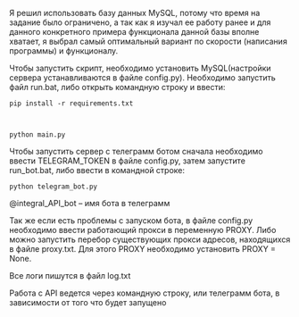   Я решил использовать базу данных MySQL, потому что время на задание было ограничено, а так как я изучал ее работу ранее и для данного конкретного примера функционала данной базы вполне хватает, я выбрал самый оптимальный вариант по скорости (написания программы) и функционалу.
  
Чтобы запустить скрипт, необходимо установить MySQL(настройки сервера устанавливаются в файле config.py). Необходимо запустить файл run.bat, либо открыть командную строку и ввести:

<code>pip install -r requirements.txt
  
python main.py</code> 

Чтобы запустить сервер с телеграмм ботом сначала необходимо ввести TELEGRAM_TOKEN в файле config.py, затем запустите run_bot.bat, либо ввести в командной строке:

<code>python telegram_bot.py</code>

@integral_API_bot – имя бота в телеграмм

Так же если есть проблемы с запуском бота, в файле config.py необходимо ввести работающий прокси в переменную PROXY. Либо можно запустить перебор существующих прокси адресов, находящихся в файле proxy.txt. Для этого  PROXY необходимо установить PROXY = None.

Все логи пишутся в файл log.txt


Работа с API ведется через командную строку, или телеграмм бота, в зависимости от того что будет запущено

